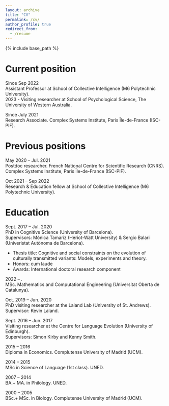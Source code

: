 ```yaml
---
layout: archive
title: "CV"
permalink: /cv/
author_profile: true
redirect_from:
  - /resume
---
```


{% include base_path %}

Current position
======

Since Sep 2022 \
Assistant Professor at School of Collective Intelligence (M6 Polytechnic University). \
2023 - Visiting researcher at School of Psychological Science, The University of Western Australia.

Since July 2021	\
Research Associate. Complex Systems Institute, Paris Île-de-France (ISC-PIF).

Previous positions
======

May 2020 – Jul. 2021	\
Postdoc researcher. French National Centre for Scientific Research (CNRS). Complex Systems Institute, Paris Île-de-France (ISC-PIF).

Oct 2021 – Sep 2022 \
Research & Education fellow at School of Collective Intelligence (M6 Polytechnic University).

Education
======

Sept. 2017 – Jul. 2020	\
PhD in Cognitive Science (University of Barcelona). \
Supervisors: Mónica Tamariz (Heriot-Watt University) & Sergio Balari (Univeristat Autònoma de Barcelona).  
* Thesis title: Cognitive and social constraints on the evolution of culturally transmitted variants: Models, experiments and theory.
* Honors: cum laude  
* Awards: International doctoral research component

2022 – .	\
MSc. Mathematics and Computational Engineering (Universitat Oberta
de Catalunya).

Oct. 2019 – Jun. 2020		\
PhD visiting researcher at the Laland Lab (University of St. Andrews). \
Supervisor: Kevin Laland.

Sept. 2016 – Jun. 2017	\
Visiting researcher at the Centre for Language Evolution (University of Edinburgh). \
Supervisors: Simon Kirby and Kenny Smith.

2015 – 2016		\
Diploma in Economics. Complutense University of Madrid (UCM).

2014 – 2015	\
MSc in Science of Language (1st class). UNED.

2007 – 2014	\
BA.+ MA. in Philology. UNED.

2000 – 2005		\
BSc.+ MSc. in Biology. Complutense University of Madrid (UCM).
